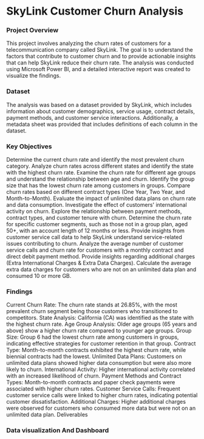 # SkyLink Customer Churn Analysis
### Project Overview
This project involves analyzing the churn rates of customers for a telecommunication company called SkyLink. The goal is to understand the factors that contribute to customer churn and to provide actionable insights that can help SkyLink reduce their churn rate. The analysis was conducted using Microsoft Power BI, and a detailed interactive report was created to visualize the findings.

### Dataset
The analysis was based on a dataset provided by SkyLink, which includes information about customer demographics, service usage, contract details, payment methods, and customer service interactions. Additionally, a metadata sheet was provided that includes definitions of each column in the dataset.

### Key Objectives
Determine the current churn rate and identify the most prevalent churn category.
Analyze churn rates across different states and identify the state with the highest churn rate.
Examine the churn rate for different age groups and understand the relationship between age and churn.
Identify the group size that has the lowest churn rate among customers in groups.
Compare churn rates based on different contract types (One Year, Two Year, and Month-to-Month).
Evaluate the impact of unlimited data plans on churn rate and data consumption.
Investigate the effect of customers' international activity on churn.
Explore the relationship between payment methods, contract types, and customer tenure with churn.
Determine the churn rate for specific customer segments, such as those not in a group plan, aged 50+, with an account length of 12 months or less.
Provide insights from customer service call data to help SkyLink understand service-related issues contributing to churn.
Analyze the average number of customer service calls and churn rate for customers with a monthly contract and direct debit payment method.
Provide insights regarding additional charges (Extra International Charges & Extra Data Charges).
Calculate the average extra data charges for customers who are not on an unlimited data plan and consumed 10 or more GB.

### Findings
Current Churn Rate: The churn rate stands at 26.85%, with the most prevalent churn segment being those customers who transitioned to competitors.
State Analysis: California (CA) was identified as the state with the highest churn rate.
Age Group Analysis: Older age groups (65 years and above) show a higher churn rate compared to younger age groups.
Group Size: Group 6 had the lowest churn rate among customers in groups, indicating effective strategies for customer retention in that group.
Contract Type: Month-to-month contracts exhibited the highest churn rate, while biennial contracts had the lowest.
Unlimited Data Plans: Customers on unlimited data plans showed higher data consumption but were also more likely to churn.
International Activity: Higher international activity correlated with an increased likelihood of churn.
Payment Methods and Contract Types: Month-to-month contracts and paper check payments were associated with higher churn rates.
Customer Service Calls: Frequent customer service calls were linked to higher churn rates, indicating potential customer dissatisfaction.
Additional Charges: Higher additional charges were observed for customers who consumed more data but were not on an unlimited data plan.
Deliverables

### Data visualization And Dashboard

